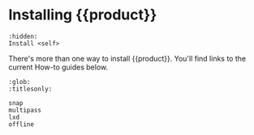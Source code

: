 # Installing {{product}}

```{toctree}
:hidden:
Install <self>
```

There's more than one way to install {{product}}. You'll find links to
the current How-to guides below.

```{toctree}
:glob:
:titlesonly:

snap
multipass
lxd
offline
```
